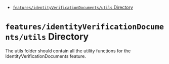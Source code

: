 <!-- START doctoc generated TOC please keep comment here to allow auto update -->
<!-- DON'T EDIT THIS SECTION, INSTEAD RE-RUN doctoc TO UPDATE -->

- [`features/identityVerificationDocuments/utils` Directory](#featuresidentityverificationdocumentsutils-directory)

<!-- END doctoc generated TOC please keep comment here to allow auto update -->

# `features/identityVerificationDocuments/utils` Directory

The utils folder should contain all the utility functions for the IdentityVerificationDocuments feature.
